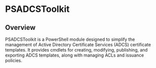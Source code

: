 ﻿# PSADCSToolkit

## Overview

PSADCSToolkit is a PowerShell module designed to simplify the management of Active Directory Certificate Services (ADCS) certificate templates. It provides cmdlets for creating, modifying, publishing, and exporting ADCS templates, along with managing ACLs and issuance policies.


